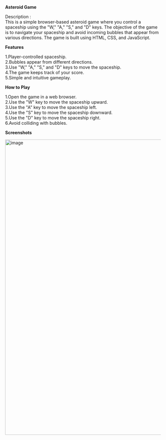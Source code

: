 **Asteroid Game**

Description : <br>
This is a simple browser-based asteroid game where you control a spaceship using the "W," "A," "S," and "D" keys. 
The objective of the game is to navigate your spaceship and avoid incoming bubbles that appear from various directions. 
The game is built using HTML, CSS, and JavaScript.

**Features** <br>

1.Player-controlled spaceship. <br>
2.Bubbles appear from different directions. <br>
3.Use "W," "A," "S," and "D" keys to move the spaceship. <br>
4.The game keeps track of your score. <br>
5.Simple and intuitive gameplay. <br>

**How to Play** <br>

1.Open the game in a web browser. <br>
2.Use the "W" key to move the spaceship upward. <br>
3.Use the "A" key to move the spaceship left. <br>
4.Use the "S" key to move the spaceship downward. <br>
5.Use the "D" key to move the spaceship right. <br>
6.Avoid colliding with bubbles. <br>

**Screenshots**

<img width="958" alt="image" src="https://github.com/SakshixSingh/ASTEROID-GAME/assets/118814575/278bf395-fd17-4f4a-a970-d790777da7fc">
